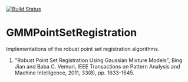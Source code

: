 [![Build Status](http://178.62.239.31:8080/buildStatus/icon?job=GMMPointSetRegistration-master)](http://178.62.239.31:8080/job/GMMPointSetRegistration-master/)

# GMMPointSetRegistration

Implementations of the robust point set registration algorithms.

1) "Robust Point Set Registration Using Gaussian Mixture Models", Bing Jian and Baba C. Vemuri, IEEE Transactions on Pattern Analysis and Machine Intelligence, 2011, 33(8), pp. 1633-1645.
